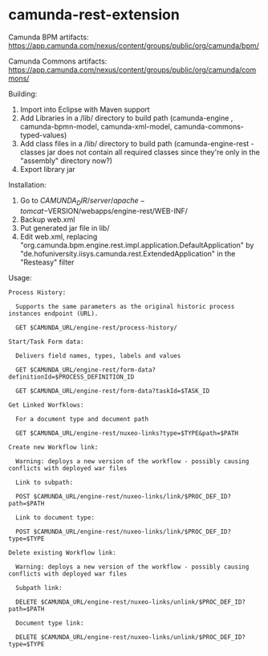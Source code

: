 # camunda-rest-extension
Camunda BPM artifacts: https://app.camunda.com/nexus/content/groups/public/org/camunda/bpm/

Camunda Commons artifacts: https://app.camunda.com/nexus/content/groups/public/org/camunda/commons/

Building:

1. Import into Eclipse with Maven support
2. Add Libraries in a /lib/ directory to build path (camunda-engine , camunda-bpmn-model, camunda-xml-model, camunda-commons-typed-values)
3. Add class files in a /lib/ directory to build path (camunda-engine-rest - classes jar does not contain all required classes since they're only in the "assembly" directory now?)
4. Export library jar

Installation:

1. Go to $CAMUNDA_DIR/server/apache-tomcat-$VERSION/webapps/engine-rest/WEB-INF/
2. Backup web.xml
3. Put generated jar file in lib/
4. Edit web.xml, replacing "org.camunda.bpm.engine.rest.impl.application.DefaultApplication" by "de.hofuniversity.iisys.camunda.rest.ExtendedApplication" in the "Resteasy" filter

Usage:

    Process History:

      Supports the same parameters as the original historic process instances endpoint (URL).

      GET $CAMUNDA_URL/engine-rest/process-history/

    Start/Task Form data:

      Delivers field names, types, labels and values

      GET $CAMUNDA_URL/engine-rest/form-data?definitionId=$PROCESS_DEFINITION_ID

      GET $CAMUNDA_URL/engine-rest/form-data?taskId=$TASK_ID
   
    Get Linked Worfklows:

      For a document type and document path

      GET $CAMUNDA_URL/engine-rest/nuxeo-links?type=$TYPE&path=$PATH

    Create new Workflow link:

      Warning: deploys a new version of the workflow - possibly causing conflicts with deployed war files

      Link to subpath:

      POST $CAMUNDA_URL/engine-rest/nuxeo-links/link/$PROC_DEF_ID?path=$PATH

      Link to document type:

      POST $CAMUNDA_URL/engine-rest/nuxeo-links/link/$PROC_DEF_ID?type=$TYPE

    Delete existing Workflow link:

      Warning: deploys a new version of the workflow - possibly causing conflicts with deployed war files

      Subpath link:

      DELETE $CAMUNDA_URL/engine-rest/nuxeo-links/unlink/$PROC_DEF_ID?path=$PATH

      Document type link:

      DELETE $CAMUNDA_URL/engine-rest/nuxeo-links/unlink/$PROC_DEF_ID?type=$TYPE
      